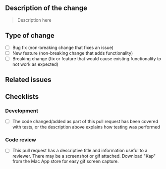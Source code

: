 ## Description of the change

> Description here
## Type of change
- [ ] Bug fix (non-breaking change that fixes an issue)
- [ ] New feature (non-breaking change that adds functionality)
- [ ] Breaking change (fix or feature that would cause existing functionality to not work as expected)

## Related issues

## Checklists

### Development

- [ ] The code changed/added as part of this pull request has been covered with tests, or the description above explains how testing was performed

### Code review

- [ ]  This pull request has a descriptive title and information useful to a reviewer. There may be a screenshot or gif attached. Download "Kap" from the Mac App store for easy gif screen capture.

